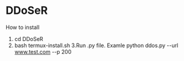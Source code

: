 # DDoSeR
How to install
1. cd DDoSeR
2. bash termux-install.sh
3.Run .py file. Examle python ddos.py --url www.test.com --p 200
